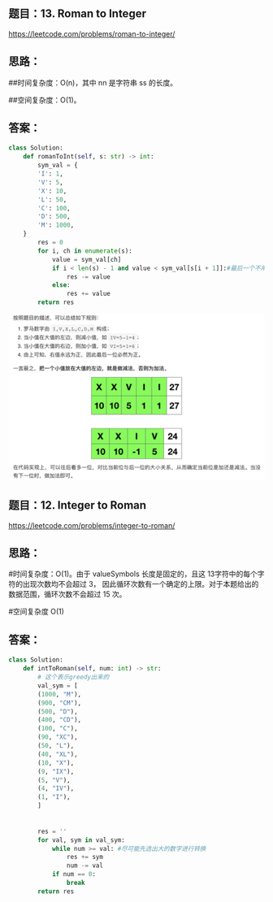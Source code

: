 ## 题目：13. Roman to Integer

https://leetcode.com/problems/roman-to-integer/

## 思路：
##时间复杂度：O(n)，其中 nn 是字符串 ss 的长度。

##空间复杂度：O(1)。

## 答案：
```python
class Solution:
    def romanToInt(self, s: str) -> int:
        sym_val = {
        'I': 1,
        'V': 5,
        'X': 10,
        'L': 50,
        'C': 100,
        'D': 500,
        'M': 1000,
    }
        res = 0
        for i, ch in enumerate(s):
            value = sym_val[ch]
            if i < len(s) - 1 and value < sym_val[s[i + 1]]:#最后一个不用比较
                res -= value
            else: 
                res += value
        return res

```

![a](https://github.com/SSRRBB/Leetcode/blob/main/Images/392.png)

## 题目：12. Integer to Roman

https://leetcode.com/problems/integer-to-roman/

## 思路：


#时间复杂度：O(1)。由于 valueSymbols 长度是固定的，且这 13字符中的每个字符的出现次数均不会超过 3，
因此循环次数有一个确定的上限。对于本题给出的数据范围，循环次数不会超过 15 次。

#空间复杂度 O(1)


## 答案：
```python
class Solution:
    def intToRoman(self, num: int) -> str:
        # 这个表示greedy出来的
        val_sym = [
        (1000, "M"),
        (900, "CM"),
        (500, "D"),
        (400, "CD"),
        (100, "C"),
        (90, "XC"),
        (50, "L"),
        (40, "XL"),
        (10, "X"),
        (9, "IX"),
        (5, "V"),
        (4, "IV"),
        (1, "I"),
        ]
        
        
        res = ''
        for val, sym in val_sym:
            while num >= val: #尽可能先选出大的数字进行转换
                res += sym
                num -= val
            if num == 0:
                break
        return res


```
